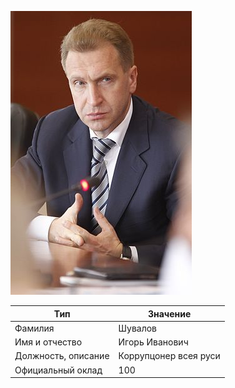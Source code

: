 ![](user.jpeg)

| Тип | Значение |
| - | - |
| Фамилия | Шувалов |
| Имя и отчество | Игорь Иванович |
| Должность, описание | Коррупцонер всея руси |
| Официальный оклад | 100 |
